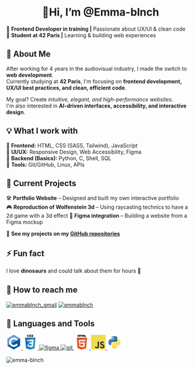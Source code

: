 <h1 align="center"> 👋<strong>Hi, I’m @Emma-blnch</strong> </h1>

🎨 **Frontend Developer in training |** Passionate about UX/UI & clean code  
📍 **Student at 42 Paris |** Learning & building web experiences


## 🚀 **About Me**
After working for 4 years in the audiovisual industry, I made the switch to **web development**.  
Currently studying at **42 Paris**, I'm focusing on **frontend development, UX/UI best practices, and clean, efficient code**.

My goal? Create *intuitive, elegant, and high-performance websites*.  
I'm also interested in **AI-driven interfaces, accessibility, and interactive design**.  


## 💡 **What I work with**
🔹 **Frontend:** HTML, CSS (SASS, Tailwind), JavaScript  
🔹 **UI/UX:** Responsive Design, Web Accessibility, Figma  
🔹 **Backend (Basics):** Python, C, Shell, SQL  
🔹 **Tools:** Git/GitHub, Linux, APIs  


## 📌 **Current Projects**
🛠 **Portfolio Website** – Designed and built my own interactive portfolio  
🎮 **Reproduction of Wolfenstein 3d** – Using raycasting technics to have a 2d game with a 3d effect 
🤖 **Figma integration** – Building a website from a Figma mockup 

🔗 **See my projects on my [GitHub repositories](https://github.com/Emma-blnch)**  


## ⚡ **Fun fact**
I love **dinosaurs** and could talk about them for hours 🦕  


## 📨 How to reach me
<p align="left">
<a href="mailto:emma_blnch4@gmail.com" target="blank"><img align="center" src="https://upload.wikimedia.org/wikipedia/commons/thumb/7/7e/Gmail_icon_%282020%29.svg/2560px-Gmail_icon_%282020%29.svg.png" alt="emmablnch_gmail" height="25" width="35" /></a>
  <a href="https://linkedin.com/in/emmablnch"><img align="center" src="https://raw.githubusercontent.com/rahuldkjain/github-profile-readme-generator/master/src/images/icons/Social/linked-in-alt.svg" alt="emmablnch" height="30" width="40" /></a>
</p>

## 💬 Languages and Tools
<p align="left"> <a href="https://www.cprogramming.com/" target="_blank" rel="noreferrer"> <img src="https://raw.githubusercontent.com/devicons/devicon/master/icons/c/c-original.svg" alt="c" width="40" height="40"/> </a> <a href="https://www.w3schools.com/css/" target="_blank" rel="noreferrer"> <img src="https://raw.githubusercontent.com/devicons/devicon/master/icons/css3/css3-original-wordmark.svg" alt="css3" width="40" height="40"/> </a> <a href="https://www.figma.com/" target="_blank" rel="noreferrer"> <img src="https://www.vectorlogo.zone/logos/figma/figma-icon.svg" alt="figma" width="40" height="40"/> </a> <a href="https://git-scm.com/" target="_blank" rel="noreferrer"> <img src="https://www.vectorlogo.zone/logos/git-scm/git-scm-icon.svg" alt="git" width="40" height="40"/> </a> <a href="https://www.w3.org/html/" target="_blank" rel="noreferrer"> <img src="https://raw.githubusercontent.com/devicons/devicon/master/icons/html5/html5-original-wordmark.svg" alt="html5" width="40" height="40"/> </a> <a href="https://developer.mozilla.org/en-US/docs/Web/JavaScript" target="_blank" rel="noreferrer"> <img src="https://raw.githubusercontent.com/devicons/devicon/master/icons/javascript/javascript-original.svg" alt="javascript" width="40" height="40"/> </a> <a href="https://www.python.org" target="_blank" rel="noreferrer"> <img src="https://raw.githubusercontent.com/devicons/devicon/master/icons/python/python-original.svg" alt="python" width="40" height="40"/> </a> </p>

<p><img align="center" src="https://github-readme-stats.vercel.app/api/top-langs?username=emma-blnch&show_icons=true&locale=en&layout=compact" alt="emma-blnch" /></p>

<!---
Emma-blnch/Emma-blnch is a ✨ special ✨ repository because its `README.md` (this file) appears on your GitHub profile.
You can click the Preview link to take a look at your changes.
--->
